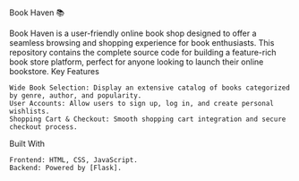 Book Haven 📚

Book Haven is a user-friendly online book shop designed to offer a seamless browsing and shopping experience for book enthusiasts. This repository contains the complete source code for building a feature-rich book store platform, perfect for anyone looking to launch their online bookstore.
Key Features

    Wide Book Selection: Display an extensive catalog of books categorized by genre, author, and popularity.
    User Accounts: Allow users to sign up, log in, and create personal wishlists.
    Shopping Cart & Checkout: Smooth shopping cart integration and secure checkout process.
Built With

    Frontend: HTML, CSS, JavaScript.
    Backend: Powered by [Flask].
